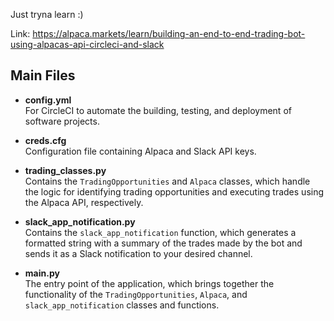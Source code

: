 Just tryna learn :)

Link: https://alpaca.markets/learn/building-an-end-to-end-trading-bot-using-alpacas-api-circleci-and-slack

## Main Files

- **config.yml**  
  For CircleCI to automate the building, testing, and deployment of software projects.

- **creds.cfg**  
  Configuration file containing Alpaca and Slack API keys.

- **trading_classes.py**  
  Contains the `TradingOpportunities` and `Alpaca` classes, which handle the logic for identifying trading opportunities and executing trades using the Alpaca API, respectively.

- **slack_app_notification.py**  
  Contains the `slack_app_notification` function, which generates a formatted string with a summary of the trades made by the bot and sends it as a Slack notification to your desired channel.

- **main.py**  
  The entry point of the application, which brings together the functionality of the `TradingOpportunities`, `Alpaca`, and `slack_app_notification` classes and functions.
